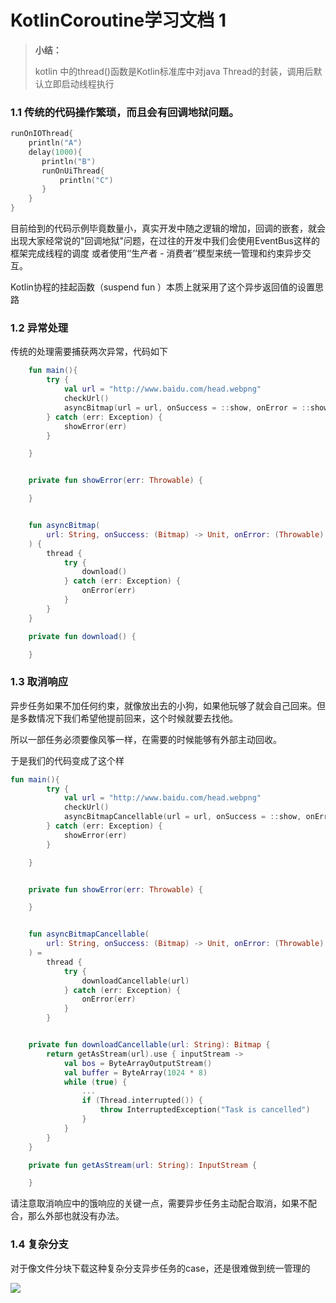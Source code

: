 # KotlinCoroutine学习文档 1 







> **小结：**
>
> kotlin 中的thread()函数是Kotlin标准库中对java Thread的封装，调用后默认立即启动线程执行

### 1.1 传统的代码操作繁琐，而且会有回调地狱问题。

```kotlin
runOnIOThread{
    println("A")
    delay(1000){
       println("B")
       runOnUiThread{
           println("C")
       }
    }
}
```

目前给到的代码示例毕竟数量小，真实开发中随之逻辑的增加，回调的嵌套，就会出现大家经常说的"回调地狱"问题，在过往的开发中我们会使用EventBus这样的框架完成线程的调度 或者使用‘‘生产者 - 消费者’’模型来统一管理和约束异步交互。

Kotlin协程的挂起函数（suspend fun ）本质上就采用了这个异步返回值的设置思路

 

### 1.2 异常处理

传统的处理需要捕获两次异常，代码如下

```kotlin
 	fun main(){
 		try {
            val url = "http://www.baidu.com/head.webpng"
            checkUrl()
            asyncBitmap(url = url, onSuccess = ::show, onError = ::showError)
        } catch (err: Exception) {
            showError(err)
        }

    }


    private fun showError(err: Throwable) {

    }


    fun asyncBitmap(
        url: String, onSuccess: (Bitmap) -> Unit, onError: (Throwable) -> Unit
    ) {
        thread {
            try {
                download()
            } catch (err: Exception) {
                onError(err)
            }
        }
    }

    private fun download() {

    }
```

### 1.3 取消响应

异步任务如果不加任何约束，就像放出去的小狗，如果他玩够了就会自己回来。但是多数情况下我们希望他提前回来，这个时候就要去找他。

所以一部任务必须要像风筝一样，在需要的时候能够有外部主动回收。

于是我们的代码变成了这个样

```kotlin
fun main(){  
		try {
            val url = "http://www.baidu.com/head.webpng"
            checkUrl()
            asyncBitmapCancellable(url = url, onSuccess = ::show, onError = ::showError)
        } catch (err: Exception) {
            showError(err)
        }

    }


    private fun showError(err: Throwable) {

    }


    fun asyncBitmapCancellable(
        url: String, onSuccess: (Bitmap) -> Unit, onError: (Throwable) -> Unit
    ) =
        thread {
            try {
                downloadCancellable(url)
            } catch (err: Exception) {
                onError(err)
            }
        }


    private fun downloadCancellable(url: String): Bitmap {
        return getAsStream(url).use { inputStream ->
            val bos = ByteArrayOutputStream()
            val buffer = ByteArray(1024 * 8)
            while (true) {
                ...
                if (Thread.interrupted()) {
                    throw InterruptedException("Task is cancelled")
                }
            }
        }
    }

    private fun getAsStream(url: String): InputStream {

    }

```

请注意取消响应中的饿响应的关键一点，需要异步任务主动配合取消，如果不配合，那么外部也就没有办法。

### 1.4 复杂分支

对于像文件分块下载这种复杂分支异步任务的case，还是很难做到统一管理的

![](http://minio.898311.xyz:8900/blogimg/16425993701594.png)











